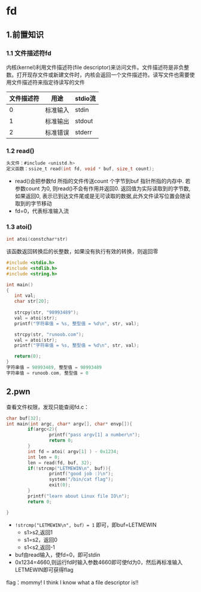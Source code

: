 # fd



## 1.前置知识

### 1.1 文件描述符fd

内核(kernel)利用文件描述符(file descriptor)来访问文件。文件描述符是非负整数。打开现存文件或新建文件时，内核会返回一个文件描述符。读写文件也需要使用文件描述符来指定待读写的文件

| 文件描述符 | 用途     | stdio流 |
| ---------- | -------- | ------- |
| 0          | 标准输入 | stdin   |
| 1          | 标准输出 | stdout  |
| 2          | 标准错误 | stderr  |

### 1.2 read()

```c
头文件：#include <unistd.h>
定义函数：ssize_t read(int fd, void * buf, size_t count);
```

* read()会把参数fd 所指的文件传送count 个字节到buf  指针所指的内存中. 若参数count 为0, 则read()不会有作用并返回0. 返回值为实际读取到的字节数, 如果返回0,  表示已到达文件尾或是无可读取的数据,此外文件读写位置会随读取到的字节移动
* fd=0，代表标准输入流

### 1.3 atoi()

```c
int atoi(constchar*str)
```

该函数返回转换后的长整数，如果没有执行有效的转换，则返回零

```c
#include <stdio.h>
#include <stdlib.h>
#include <string.h>

int main()
{
   int val;
   char str[20];
   
   strcpy(str, "98993489");
   val = atoi(str);
   printf("字符串值 = %s, 整型值 = %d\n", str, val);

   strcpy(str, "runoob.com");
   val = atoi(str);
   printf("字符串值 = %s, 整型值 = %d\n", str, val);

   return(0);
}
字符串值 = 98993489, 整型值 = 98993489
字符串值 = runoob.com, 整型值 = 0

```



## 2.pwn

查看文件权限，发现只能查阅fd.c：

```c
char buf[32];
int main(int argc, char* argv[], char* envp[]){
        if(argc<2){
                printf("pass argv[1] a number\n");
                return 0;
        }
        int fd = atoi( argv[1] ) - 0x1234;
        int len = 0;
        len = read(fd, buf, 32);
        if(!strcmp("LETMEWIN\n", buf)){
                printf("good job :)\n");
                system("/bin/cat flag");
                exit(0);
        }
        printf("learn about Linux file IO\n");
        return 0;

}
```

* `!strcmp("LETMEWIN\n", buf）= 1` 即可，即buf=LETMEWIN
  * s1>s2,返回1
  * s1=s2，返回0
  * s1<s2,返回-1
* buf由read输入，使fd=0，即可stdin
* 0x1234=4660,则运行fd时输入参数4660即可使fd为0，然后再标准输入LETMEWIN即可获得flag

flag：mommy! I think I know what a file descriptor is!!
